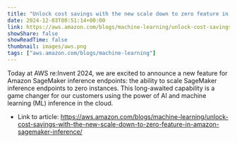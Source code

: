 ```yaml
---
title: "Unlock cost savings with the new scale down to zero feature in SageMaker Inference"
date: 2024-12-03T00:51:14+00:00
link: https://aws.amazon.com/blogs/machine-learning/unlock-cost-savings-with-the-new-scale-down-to-zero-feature-in-amazon-sagemaker-inference/
showShare: false
showReadTime: false
thumbnail: images/aws.png
tags: ["aws.amazon.com/blogs/machine-learning"]
---
```

Today at AWS re:Invent 2024, we are excited to announce a new feature for Amazon SageMaker inference endpoints: the ability to scale SageMaker inference endpoints to zero instances. This long-awaited capability is a game changer for our customers using the power of AI and machine learning (ML) inference in the cloud.

- Link to article: https://aws.amazon.com/blogs/machine-learning/unlock-cost-savings-with-the-new-scale-down-to-zero-feature-in-amazon-sagemaker-inference/